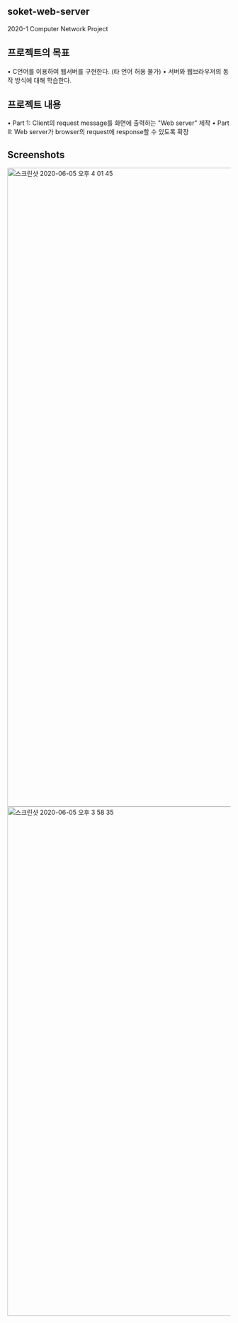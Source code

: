 ## soket-web-server
2020-1 Computer Network Project

## 프로젝트의 목표
• C언어를 이용하여 웹서버를 구현한다. (타 언어 허용 불가)
• 서버와 웹브라우저의 동작 방식에 대해 학습한다.

##  프로젝트 내용
• Part 1: Client의 request message를 화면에 출력하는 "Web server" 제작
• Part II: Web server가 browser의 request에 response할 수 있도록 확장

## Screenshots

<img width="1440" alt="스크린샷 2020-06-05 오후 4 01 45" src="https://user-images.githubusercontent.com/42709887/83846676-f0a2bb00-a745-11ea-9ce5-5e807afe0493.png">

<img width="1148" alt="스크린샷 2020-06-05 오후 3 58 35" src="https://user-images.githubusercontent.com/42709887/83846390-7a9e5400-a745-11ea-91e5-d6365e201b4a.png">
